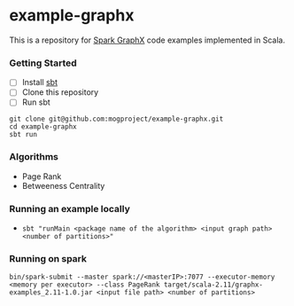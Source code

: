 example-graphx
====

This is a repository for [Spark GraphX](http://spark.apache.org/graphx/) code examples implemented in Scala.

### Getting Started

- [ ] Install [sbt](http://www.scala-sbt.org/)
- [ ] Clone this repository
- [ ] Run sbt

```
git clone git@github.com:mogproject/example-graphx.git
cd example-graphx
sbt run
```
### Algorithms
- Page Rank
- Betweeness Centrality

### Running an example locally
- `sbt "runMain <package name of the algorithm> <input graph path> <number of partitions>"`

### Running on spark
```
bin/spark-submit --master spark://<masterIP>:7077 --executor-memory <memory per executor> --class PageRank target/scala-2.11/graphx-examples_2.11-1.0.jar <input file path> <number of partitions>
```
